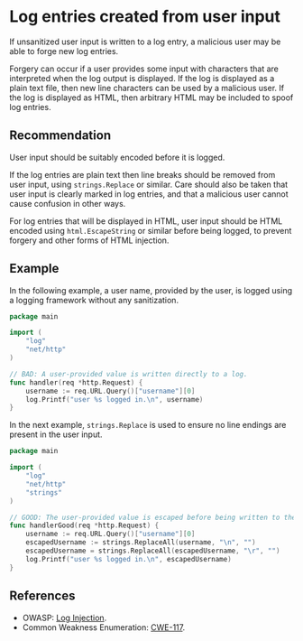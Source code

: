 # Log entries created from user input
If unsanitized user input is written to a log entry, a malicious user may be able to forge new log entries.

Forgery can occur if a user provides some input with characters that are interpreted when the log output is displayed. If the log is displayed as a plain text file, then new line characters can be used by a malicious user. If the log is displayed as HTML, then arbitrary HTML may be included to spoof log entries.


## Recommendation
User input should be suitably encoded before it is logged.

If the log entries are plain text then line breaks should be removed from user input, using `strings.Replace` or similar. Care should also be taken that user input is clearly marked in log entries, and that a malicious user cannot cause confusion in other ways.

For log entries that will be displayed in HTML, user input should be HTML encoded using `html.EscapeString` or similar before being logged, to prevent forgery and other forms of HTML injection.


## Example
In the following example, a user name, provided by the user, is logged using a logging framework without any sanitization.


```go
package main

import (
	"log"
	"net/http"
)

// BAD: A user-provided value is written directly to a log.
func handler(req *http.Request) {
	username := req.URL.Query()["username"][0]
	log.Printf("user %s logged in.\n", username)
}

```
In the next example, `strings.Replace` is used to ensure no line endings are present in the user input.


```go
package main

import (
	"log"
	"net/http"
	"strings"
)

// GOOD: The user-provided value is escaped before being written to the log.
func handlerGood(req *http.Request) {
	username := req.URL.Query()["username"][0]
	escapedUsername := strings.ReplaceAll(username, "\n", "")
	escapedUsername = strings.ReplaceAll(escapedUsername, "\r", "")
	log.Printf("user %s logged in.\n", escapedUsername)
}

```

## References
* OWASP: [Log Injection](https://www.owasp.org/index.php/Log_Injection).
* Common Weakness Enumeration: [CWE-117](https://cwe.mitre.org/data/definitions/117.html).
